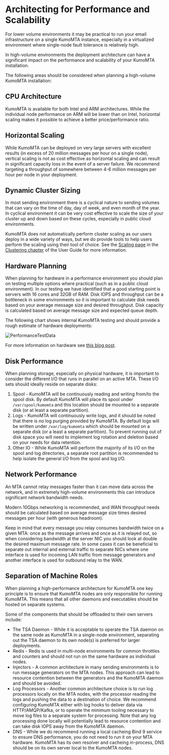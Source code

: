 # Architecting for Performance and Scalability

For lower volume environments it may be practical to run your email infrastructure on a single KumoMTA instance, especially in a virtualized environment where single-node fault tolerance is relatively high.

In high-volume environments the deployment architecture can have a significant impact on the performance and scalability of your KumoMTA installation.

The following areas should be considered when planning a high-volume KumoMTA installation:

## CPU Architecture

KumoMTA is available for both Intel and ARM architectures. While the individual node performance on ARM will be lower than on Intel, horizontal scaling makes it possible to achieve a better price/performance ratio.

## Horizontal Scaling

While KumoMTA can be deployed on very large servers with excellent results (in excess of 20 million messages per hour on a single node), vertical scaling is not as cost effective as horizontal scaling and can result in significant capacity loss in the event of a server failure. We recommend targeting a throughput of somewhere between 4-6 million messages per hour per node in your deployment.

## Dynamic Cluster Sizing

In most sending environment there is a cyclical nature to sending volumes that can vary on the time of day, day of week, and even month of the year. In cyclical environment it can be very cost effective to scale the size of your cluster up and down based on these cycles, especially in public cloud environments.

KumoMTA does not automatically perform cluster scaling as our users deploy in a wide variety of ways, but we do provide tools to help users perform the scaling using their tool of choice. See the [Scaling page](../clustering/scaling.md) in the [Clustering chapter](../clustering/index.md) of the User Guide for more information.

## Hardware Planning

When planning for hardware in a performance environment you should plan on testing multiple options where practical (such as in a public cloud environment). In our testing we have identified that a good starting point is servers with 16 cores and 32GB of RAM. Disk IOPS and throughput can be a bottleneck in some environments so it is important to calculate disk needs based on your average message size and desired throughput. Disk capacity is calculated based on average message size and expected queue depth.

The following chart shows internal KumoMTA testing and should provide a rough estimate of hardware deployments:

![PerformanceTestData](https://docs.kumomta.com/assets/images/Performance_testing_kumomta_public.png)

For more information on hardware see [this blog post](https://kumomta.com/blog/building-the-fastest-mta-on-the-planet).

## Disk Performance

When planning storage, especially on physical hardware, it is important to consider the different I/O that runs in parallel on an active MTA. These I/O sets should ideally reside on separate disks:

1) Spool - KumoMTA will be continuously reading and writing from/to the spool disk. By default KumoMTA will place its spool under `/var/spool/kumomta` and this location should be mounted to a separate disk (or at least a separate partition).
2) Logs - KumoMTA will continuously write logs, and it should be noted that there is no log purging provided by KumoMTA. By default logs will be written under `/var/log/kumomta` which should be mounted on a separate disk (or a least a separate partition). To prevent running out of disk space you will need to implement log rotation and deletion based on your needs for data retention.
3) Other IO - While KumoMTA will perform the majority of its I/O on the spool and log directories, a separate root partition is recommended to help isolate the general I/O from the spool and log I/O.

## Network Performance

An MTA cannot relay messages faster than it can move data across the network, and in extremely high-volume environments this can introduce significant network bandwidth needs.

Modern 10Gbps networking is recommended, and WAN throughput needs should be calculated based on average message size times desired messages per hour (with generous headroom).

Keep in mind that every message you relay consumes bandwidth twice on a given MTA: once as the message arrives and once as it is relayed out, so when considering bandwidth at the server NIC you should look at double the desired maximum message rate. In some cases it can be beneficial to separate out internal and external traffic to separate NICs where one interface is used for incoming LAN traffic from message generators and another interface is used for outbound relay to the WAN.

## Separation of Machine Roles

When planning a high-performance architecture for KumoMTA one key principle is to ensure that KumoMTA nodes are only responsible for running KumoMTA. This means that all other daemons and executables should be hosted on separate systems.

Some of the components that should be offloaded to their own servers include:

* The TSA Daemon - While it is acceptable to operate the TSA daemon on the same node as KumoMTA in a single-node environment, separating out the TSA daemon to its own node(s) is preferred for larger deployments.
* Redis - Redis is used in multi-node environments for common throttles and counters and should not run on the same hardware as individual nodes.
* Injectors - A common architecture in many sending environments is to run message generators on the MTA nodes. This approach can lead to resource contention between the generators and the KumoMTA daemon and should be avoided.
* Log Processors - Another common architecture choice is to run log processors locally on the MTA nodes, with the processor reading the logs and pushing the data to a destination of choice. We recommend configuring KumoMTA either with log hooks to deliver data via HTTP/AMQP/Kafka, or to operate the minimum tooling necessary to move log files to a separate system for processing. Note that any log processing done locally will potentially lead to resource contention and can take disk IOPS away from the KumoMTA daemon.
* DNS - While we do recommend running a local cacheing Bind 9 service to ensure DNS performance, you do not need to run it on your MTA hardware. KumoMTA has its own resolver and cacheing in-process, DNS should be on its own server local to the KumoMTA nodes.
